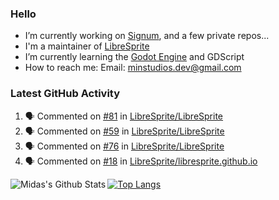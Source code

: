 ### Hello

- I’m currently working on [Signum](https://github.com/MintStudios/Signum), and a few private repos...
- I'm a maintainer of [LibreSprite](https://github.com/LibreSprite/LibreSprite)
- I’m currently learning the [Godot Engine](https://godotengine.org/) and GDScript
- How to reach me: Email: minstudios.dev@gmail.com

### Latest GitHub Activity
<!--START_SECTION:activity-->

1. 🗣 Commented on [#81](https://github.com/LibreSprite/LibreSprite/issues/81) in [LibreSprite/LibreSprite](https://github.com/LibreSprite/LibreSprite)
2. 🗣 Commented on [#59](https://github.com/LibreSprite/LibreSprite/issues/59) in [LibreSprite/LibreSprite](https://github.com/LibreSprite/LibreSprite)
3. 🗣 Commented on [#76](https://github.com/LibreSprite/LibreSprite/issues/76) in [LibreSprite/LibreSprite](https://github.com/LibreSprite/LibreSprite)
4. 🗣 Commented on [#18](https://github.com/LibreSprite/libresprite.github.io/issues/18) in [LibreSprite/libresprite.github.io](https://github.com/LibreSprite/libresprite.github.io)
<!--END_SECTION:activity-->

<img align="left" alt="Midas's Github Stats" src="https://github-readme-stats.vercel.app/api?username=MintStudios&show_icons=true&hide_border=true&count_private=true&theme=radical" />

[![Top Langs](https://github-readme-stats.vercel.app/api/top-langs/?username=MintStudios&hide_border=true&count_private=true&theme=radical)](https://github.com/anuraghazra/github-readme-stats)
